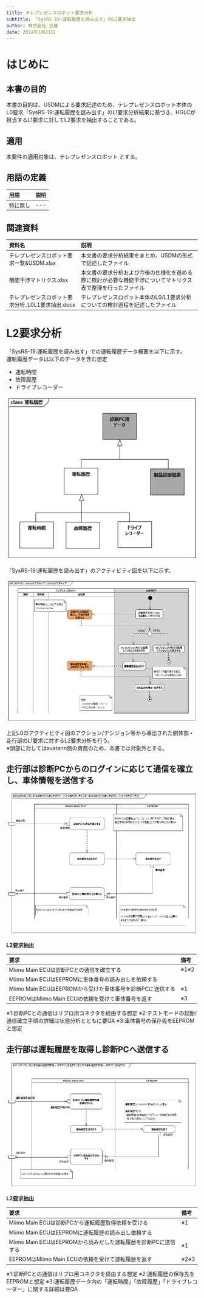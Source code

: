 ```yaml
---
title: テレプレゼンスロボット要求分析
subtitle: 「SysRS-19:運転履歴を読み出す」のL2要求抽出
author: 株式会社 豆蔵
date: 2022年1月21日
---
```

<!-- ↑表紙ページのための情報 -->

<div style="page-break-before:always"></div>

# はじめに

## 本書の目的

本書の目的は、USDMによる要求記述のため、テレプレゼンスロボット本体のL0要求「SysRS-19:運転履歴を読み出す」のL1要求分析結果に基づき、HGLCが担当するL1要求に対してL2要求を抽出することである。

## 適用

本要件の適用対象は、テレプレゼンスロボット とする。

## 用語の定義

|用語|説明|
|:---|:---|
|特に無し|---|

## 関連資料

|資料名|説明|
|:---|:---|
|テレプレゼンスロボット要求一覧&USDM.xlsx|本文書の要求分析結果をまとめ、USDMの形式で記述したファイル|
|機能干渉マトリクス.xlsx|本文書の要求分析および今後の仕様化を進める際に検討が必要な機能干渉についてマトリクス表で整理を行ったファイル|
|テレプレゼンスロボット要求分析_L0L1要求抽出.docx|テレプレゼンスロボット本体のL0/L1要求分析についての検討過程を記述したファイル|


<div style="page-break-before:always"></div>

# L2要求分析

「SysRS-19:運転履歴を読み出す」での運転履歴データ概要を以下に示す。  
運転履歴データは以下のデータを含む想定
 - 運転時間
 - 故障履歴
 - ドライブレコーダー  

![](.images/conceptual/drive_history.png)


「SysRS-19:運転履歴を読み出す」のアクティビティ図を以下に示す。



![](.images/activity/read_drive_history.png)

上記L0のアクティビティ図のアクション/デシジョン等から導出された胴体部・走行部のL1要求に対するL2要求分析を行う。  
※頭部に対してはavatarin側の責務のため、本書では対象外とする。

<div style="page-break-before:always"></div>

## 走行部は診断PCからのログインに応じて通信を確立し、車体情報を送信する

![](.images/activity/read_drive_history/act01.png)

**L2要求抽出**

|要求|備考|
|:---|:---|
|Miimo Main ECUは診断PCとの通信を確立する|※1※2|
|Miimo Main ECUはEEPROMに車体番号の読み出しを依頼する||
|Miimo Main ECUはEEPROMから受けた車体番号を診断PCに送信する|※1|
|EEPROMはMiimo Main ECUの依頼を受けて車体番号を返す|※3|
※1:診断PCとの通信はリプロ用コネクタを経由する想定
※2:テストモードの起動/通信確立手順の詳細は状態分析とともに要QA
※3:車体番号の保存先をEEPROMと想定

<div style="page-break-before:always"></div>

## 走行部は運転履歴を取得し診断PCへ送信する

![](.images/activity/read_drive_history/act02.png)

**L2要求抽出**

|要求|備考|
|:---|:---|
|Miimo Main ECUは診断PCから運転履歴取得依頼を受ける|※1|
|Miimo Main ECUはEEPROMに運転履歴の読み出し依頼する||
|Miimo Main ECUはEEPROMから読みだした運転履歴を診断PCに送信する|※1|
|EEPROMはMiimo Main ECUの依頼を受けて運転履歴を返す|※2※3|
※1:診断PCとの通信はリプロ用コネクタを経由する想定
※2:運転履歴の保存先をEEPROMと想定
※3:運転履歴データ内の「運転時間」「故障履歴」「ドライブレコーダー」に関する詳細は要QA